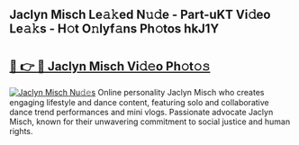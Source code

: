 ## Jaclyn Misch Le𝚊𝚔ed N𝚞𝚍e - Part-uKT Vi𝚍eo Le𝚊𝚔s - H𝚘t O𝚗lyf𝚊ns Ph𝚘tos hkJ1Y

# <h2><a href="http://hf5mlq.feru.top/?c=Jaclyn+Misch">🔗 👉 🔴 Jaclyn Misch Vi𝚍𝚎o Ph𝚘t𝚘𝚜</a></h2>

[![Jaclyn Misch Nu𝚍𝚎s](https://i.imgur.com/0TWrTi3.gif)](http://hf5mlq.feru.top/?c=Jaclyn+Misch)
Online personality Jaclyn Misch who creates engaging lifestyle and dance content, featuring solo and collaborative dance trend performances and mini vlogs. Passionate advocate Jaclyn Misch, known for their unwavering commitment to social justice and human rights. 

